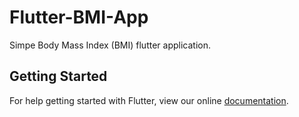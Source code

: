 # Flutter-BMI-App
Simpe Body Mass Index (BMI) flutter application.

## Getting Started

For help getting started with Flutter, view our online
[documentation](https://flutter.io/).

